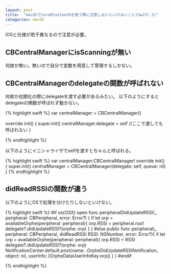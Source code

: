 ```yaml
---
layout: post
title:  "macOSでCoreBluetoothを使う際に注意しないといけないこと(Swift 3)"
categories: macOS
---
```


iOSと仕様が若干異なるので注意が必要。

## CBCentralManagerにisScanningが無い
何故か無い。無いので自分で変数を用意して管理するしかない。

## CBCentralManagerのdelegateの関数が呼ばれない
何故か初期化の際にdelegateを渡す必要があるみたい。
以下のようにするとdelegateの関数が呼ばれず動かない。

{% highlight swift %}
var centralManager = CBCentralManager()

override init() {
    super.init()
    centralManager.delegate = self //ここで渡しても呼ばれない
}

{% endhighlight %}

以下のようにイニシャライザでselfを渡すとちゃんと呼ばれる。

{% highlight swift %}
var centralManager:CBCentralManager!
override init() {
    super.init()
    centralManager = CBCentralManager(delegate: self, queue: nil)
}
{% endhighlight %}


## didReadRSSIの関数が違う
以下のようにOSで処理を分けたりしないといけない。

{% highlight swift %}
#if os(OSX)
open func peripheralDidUpdateRSSI(_ peripheral: CBPeripheral, error: Error?) {
    if let orp = availableOrphe(peripheral: peripheral){
        orp.RSSI = peripheral.rssi!
        delegate?.didUpdateRSSI?(orphe: orp)
    }
}
#else
public func peripheral(_ peripheral: CBPeripheral, didReadRSSI RSSI: NSNumber, error: Error?){
    if let orp = availableOrphe(peripheral: peripheral){
        orp.RSSI = RSSI
        delegate?.didUpdateRSSI?(orphe: orp)
        NotificationCenter.default.post(name: .OrpheDidUpdateRSSINotification, object: nil, userInfo: [OrpheDataUserInfoKey:orp])
    }
}
#endif

{% endhighlight %}
